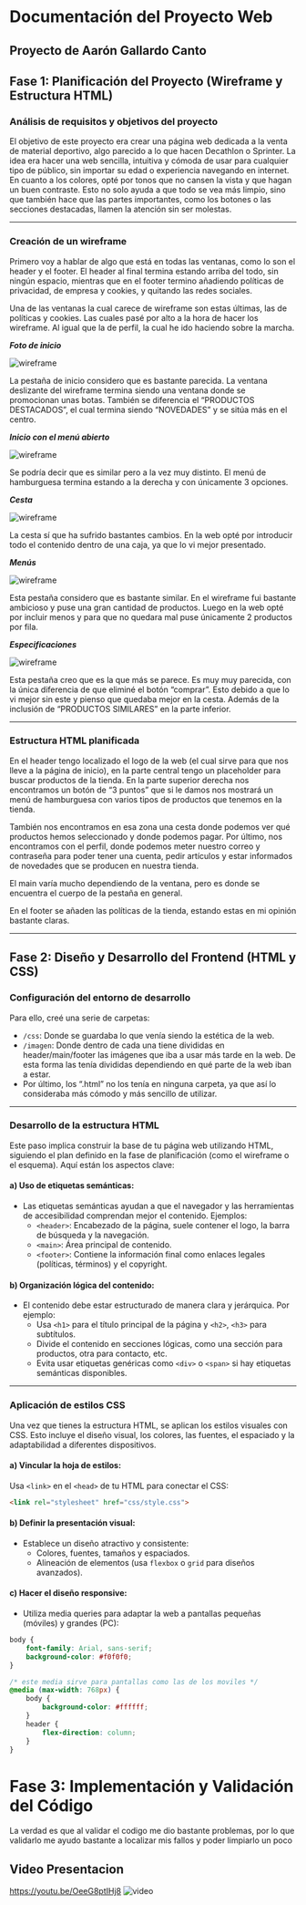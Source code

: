 # Documentación del Proyecto Web

## Proyecto de Aarón Gallardo Canto

## Fase 1: Planificación del Proyecto (Wireframe y Estructura HTML)

### Análisis de requisitos y objetivos del proyecto
El objetivo de este proyecto era crear una página web dedicada a la venta de material deportivo, algo parecido a lo que hacen Decathlon o Sprinter. La idea era hacer una web sencilla, intuitiva y cómoda de usar para cualquier tipo de público, sin importar su edad o experiencia navegando en internet. En cuanto a los colores, opté por tonos que no cansen la vista y que hagan un buen contraste. Esto no solo ayuda a que todo se vea más limpio, sino que también hace que las partes importantes, como los botones o las secciones destacadas, llamen la atención sin ser molestas.

---

### Creación de un wireframe

Primero voy a hablar de algo que está en todas las ventanas, como lo son el header y el footer. El header al final termina estando arriba del todo, sin ningún espacio, mientras que en el footer termino añadiendo políticas de privacidad, de empresa y cookies, y quitando las redes sociales.

Una de las ventanas la cual carece de wireframe son estas últimas, las de políticas y cookies. Las cuales pasé por alto a la hora de hacer los wireframe. Al igual que la de perfil, la cual he ido haciendo sobre la marcha.

**_Foto de inicio_**

![wireframe](imagen/readme/Inicio%20.png)

La pestaña de inicio considero que es bastante parecida. La ventana deslizante del wireframe termina siendo una ventana donde se promocionan unas botas. También se diferencia el “PRODUCTOS DESTACADOS”, el cual termina siendo “NOVEDADES” y se sitúa más en el centro.

**_Inicio con el menú abierto_**

![wireframe](imagen/readme/Inicio%20con%20menu%20abierto.png)

Se podría decir que es similar pero a la vez muy distinto. El menú de hamburguesa termina estando a la derecha y con únicamente 3 opciones.

**_Cesta_**

![wireframe](imagen/readme/Modelos%20de%20un%20producto%20copy.png)

La cesta sí que ha sufrido bastantes cambios. En la web opté por introducir todo el contenido dentro de una caja, ya que lo vi mejor presentado.

**_Menús_**

![wireframe](imagen/readme/Modelos%20de%20un%20producto.png)

Esta pestaña considero que es bastante similar. En el wireframe fui bastante ambicioso y puse una gran cantidad de productos. Luego en la web opté por incluir menos y para que no quedara mal puse únicamente 2 productos por fila.

**_Especificaciones_**

![wireframe](imagen/readme/Espicificaciones%20del%20producto.png)

Esta pestaña creo que es la que más se parece. Es muy muy parecida, con la única diferencia de que eliminé el botón “comprar”. Esto debido a que lo vi mejor sin este y pienso que quedaba mejor en la cesta. Además de la inclusión de “PRODUCTOS SIMILARES” en la parte inferior.

---

### Estructura HTML planificada
En el header tengo localizado el logo de la web (el cual sirve para que nos lleve a la página de inicio), en la parte central tengo un placeholder para buscar productos de la tienda. En la parte superior derecha nos encontramos un botón de “3 puntos” que si le damos nos mostrará un menú de hamburguesa con varios tipos de productos que tenemos en la tienda.

También nos encontramos en esa zona una cesta donde podemos ver qué productos hemos seleccionado y donde podemos pagar. Por último, nos encontramos con el perfil, donde podemos meter nuestro correo y contraseña para poder tener una cuenta, pedir artículos y estar informados de novedades que se producen en nuestra tienda.

El main varía mucho dependiendo de la ventana, pero es donde se encuentra el cuerpo de la pestaña en general.

En el footer se añaden las políticas de la tienda, estando estas en mi opinión bastante claras.

---

## Fase 2: Diseño y Desarrollo del Frontend (HTML y CSS)

### Configuración del entorno de desarrollo
Para ello, creé una serie de carpetas:
- `/css`: Donde se guardaba lo que venía siendo la estética de la web.
- `/imagen`: Donde dentro de cada una tiene divididas en header/main/footer las imágenes que iba a usar más tarde en la web. De esta forma las tenía divididas dependiendo en qué parte de la web iban a estar.
- Por último, los “.html” no los tenía en ninguna carpeta, ya que así lo consideraba más cómodo y más sencillo de utilizar.

---

### Desarrollo de la estructura HTML
Este paso implica construir la base de tu página web utilizando HTML, siguiendo el plan definido en la fase de planificación (como el wireframe o el esquema). Aquí están los aspectos clave:

#### a) Uso de etiquetas semánticas:
- Las etiquetas semánticas ayudan a que el navegador y las herramientas de accesibilidad comprendan mejor el contenido. Ejemplos:
    - `<header>`: Encabezado de la página, suele contener el logo, la barra de búsqueda y la navegación.
    - `<main>`: Área principal de contenido.
    - `<footer>`: Contiene la información final como enlaces legales (políticas, términos) y el copyright.

#### b) Organización lógica del contenido:
- El contenido debe estar estructurado de manera clara y jerárquica. Por ejemplo:
    - Usa `<h1>` para el título principal de la página y `<h2>`, `<h3>` para subtítulos.
    - Divide el contenido en secciones lógicas, como una sección para productos, otra para contacto, etc.
    - Evita usar etiquetas genéricas como `<div>` o `<span>` si hay etiquetas semánticas disponibles.

---

### Aplicación de estilos CSS
Una vez que tienes la estructura HTML, se aplican los estilos visuales con CSS. Esto incluye el diseño visual, los colores, las fuentes, el espaciado y la adaptabilidad a diferentes dispositivos.

#### a) Vincular la hoja de estilos:
Usa `<link>` en el `<head>` de tu HTML para conectar el CSS:
```html
<link rel="stylesheet" href="css/style.css">
```
#### b) Definir la presentación visual:
- Establece un diseño atractivo y consistente:
  - Colores, fuentes, tamaños y espaciados.
  - Alineación de elementos (usa `flexbox` o `grid` para diseños avanzados).

#### c) Hacer el diseño responsive:
- Utiliza media queries para adaptar la web a pantallas pequeñas (móviles) y grandes (PC):
```css
body {
    font-family: Arial, sans-serif;
    background-color: #f0f0f0;
}

/* este media sirve para pantallas como las de los moviles */
@media (max-width: 768px) {
    body {
        background-color: #ffffff;
    }
    header {
        flex-direction: column;
    }
}
```
# Fase 3: Implementación y Validación del Código

La verdad es que al validar el codigo me dio bastante problemas, por lo que validarlo me ayudo bastante a localizar mis fallos y poder limpiarlo un poco

## Video Presentacion

https://youtu.be/OeeG8ptIHj8
![video](https://youtu.be/OeeG8ptIHj8)